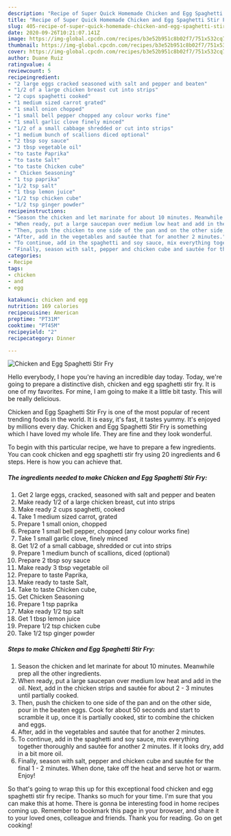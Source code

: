 ```yaml
---
description: "Recipe of Super Quick Homemade Chicken and Egg Spaghetti Stir Fry"
title: "Recipe of Super Quick Homemade Chicken and Egg Spaghetti Stir Fry"
slug: 405-recipe-of-super-quick-homemade-chicken-and-egg-spaghetti-stir-fry
date: 2020-09-26T10:21:07.141Z
image: https://img-global.cpcdn.com/recipes/b3e52b951c8b02f7/751x532cq70/chicken-and-egg-spaghetti-stir-fry-recipe-main-photo.jpg
thumbnail: https://img-global.cpcdn.com/recipes/b3e52b951c8b02f7/751x532cq70/chicken-and-egg-spaghetti-stir-fry-recipe-main-photo.jpg
cover: https://img-global.cpcdn.com/recipes/b3e52b951c8b02f7/751x532cq70/chicken-and-egg-spaghetti-stir-fry-recipe-main-photo.jpg
author: Duane Ruiz
ratingvalue: 4
reviewcount: 5
recipeingredient:
- "2 large eggs cracked seasoned with salt and pepper and beaten"
- "1/2 of a large chicken breast cut into strips"
- "2 cups spaghetti cooked"
- "1 medium sized carrot grated"
- "1 small onion chopped"
- "1 small bell pepper chopped any colour works fine"
- "1 small garlic clove finely minced"
- "1/2 of a small cabbage shredded or cut into strips"
- "1 medium bunch of scallions diced optional"
- "2 tbsp soy sauce"
- "3 tbsp vegetable oil"
- "to taste Paprika"
- "to taste Salt"
- "to taste Chicken cube"
- " Chicken Seasoning"
- "1 tsp paprika"
- "1/2 tsp salt"
- "1 tbsp lemon juice"
- "1/2 tsp chicken cube"
- "1/2 tsp ginger powder"
recipeinstructions:
- "Season the chicken and let marinate for about 10 minutes. Meanwhile prep all the other ingredients."
- "When ready, put a large saucepan over medium low heat and add in the oil. Next, add in the chicken strips and sautée for about 2 - 3 minutes until partially cooked."
- "Then, push the chicken to one side of the pan and on the other side, pour in the beaten eggs. Cook for about 50 seconds and start to scramble it up, once it is partially cooked, stir to combine the chicken and eggs."
- "After, add in the vegetables and sautée that for another 2 minutes."
- "To continue, add in the spaghetti and soy sauce, mix everything together thoroughly and sautée for another 2 minutes. If it looks dry, add in a bit more oil."
- "Finally, season with salt, pepper and chicken cube and sautée for the final 1 - 2 minutes. When done, take off the heat and serve hot or warm. Enjoy!"
categories:
- Recipe
tags:
- chicken
- and
- egg

katakunci: chicken and egg 
nutrition: 169 calories
recipecuisine: American
preptime: "PT31M"
cooktime: "PT45M"
recipeyield: "2"
recipecategory: Dinner

---
```



![Chicken and Egg Spaghetti Stir Fry](https://img-global.cpcdn.com/recipes/b3e52b951c8b02f7/751x532cq70/chicken-and-egg-spaghetti-stir-fry-recipe-main-photo.jpg)

Hello everybody, I hope you're having an incredible day today. Today, we're going to prepare a distinctive dish, chicken and egg spaghetti stir fry. It is one of my favorites. For mine, I am going to make it a little bit tasty. This will be really delicious.



Chicken and Egg Spaghetti Stir Fry is one of the most popular of recent trending foods in the world. It is easy, it's fast, it tastes yummy. It's enjoyed by millions every day. Chicken and Egg Spaghetti Stir Fry is something which I have loved my whole life. They are fine and they look wonderful.


To begin with this particular recipe, we have to prepare a few ingredients. You can cook chicken and egg spaghetti stir fry using 20 ingredients and 6 steps. Here is how you can achieve that.

<!--inarticleads1-->

##### The ingredients needed to make Chicken and Egg Spaghetti Stir Fry:

1. Get 2 large eggs, cracked, seasoned with salt and pepper and beaten
1. Make ready 1/2 of a large chicken breast, cut into strips
1. Make ready 2 cups spaghetti, cooked
1. Take 1 medium sized carrot, grated
1. Prepare 1 small onion, chopped
1. Prepare 1 small bell pepper, chopped (any colour works fine)
1. Take 1 small garlic clove, finely minced
1. Get 1/2 of a small cabbage, shredded or cut into strips
1. Prepare 1 medium bunch of scallions, diced (optional)
1. Prepare 2 tbsp soy sauce
1. Make ready 3 tbsp vegetable oil
1. Prepare to taste Paprika,
1. Make ready to taste Salt,
1. Take to taste Chicken cube,
1. Get  Chicken Seasoning
1. Prepare 1 tsp paprika
1. Make ready 1/2 tsp salt
1. Get 1 tbsp lemon juice
1. Prepare 1/2 tsp chicken cube
1. Take 1/2 tsp ginger powder




<!--inarticleads2-->

##### Steps to make Chicken and Egg Spaghetti Stir Fry:

1. Season the chicken and let marinate for about 10 minutes. Meanwhile prep all the other ingredients.
1. When ready, put a large saucepan over medium low heat and add in the oil. Next, add in the chicken strips and sautée for about 2 - 3 minutes until partially cooked.
1. Then, push the chicken to one side of the pan and on the other side, pour in the beaten eggs. Cook for about 50 seconds and start to scramble it up, once it is partially cooked, stir to combine the chicken and eggs.
1. After, add in the vegetables and sautée that for another 2 minutes.
1. To continue, add in the spaghetti and soy sauce, mix everything together thoroughly and sautée for another 2 minutes. If it looks dry, add in a bit more oil.
1. Finally, season with salt, pepper and chicken cube and sautée for the final 1 - 2 minutes. When done, take off the heat and serve hot or warm. Enjoy!




So that's going to wrap this up for this exceptional food chicken and egg spaghetti stir fry recipe. Thanks so much for your time. I'm sure that you can make this at home. There is gonna be interesting food in home recipes coming up. Remember to bookmark this page in your browser, and share it to your loved ones, colleague and friends. Thank you for reading. Go on get cooking!
